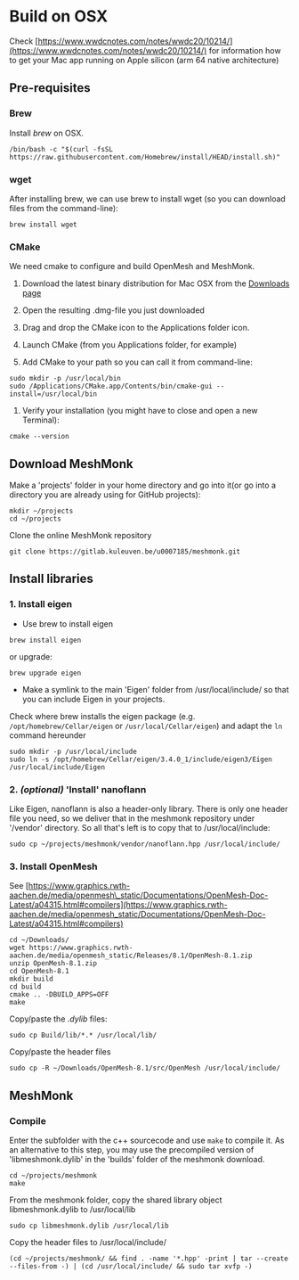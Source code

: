 # Build on OSX

Check [https://www.wwdcnotes.com/notes/wwdc20/10214/](https://www.wwdcnotes.com/notes/wwdc20/10214/) for information how to get your Mac app running on Apple silicon (arm 64 native architecture)

## Pre-requisites


### Brew

Install _brew_ on OSX.

```
/bin/bash -c "$(curl -fsSL https://raw.githubusercontent.com/Homebrew/install/HEAD/install.sh)"
```

### wget

After installing brew, we can use brew to install wget (so you can download files from the command-line):

```
brew install wget
```

### CMake

We need cmake to configure and build OpenMesh and MeshMonk.

1.  Download the latest binary distribution for Mac OSX from the [Downloads page](https://cmake.org/download/)
    
2.  Open the resulting .dmg-file you just downloaded
    
3.  Drag and drop the CMake icon to the Applications folder icon.
    
4.  Launch CMake (from you Applications folder, for example)
    
5.  Add CMake to your path so you can call it from command-line:
    

```
sudo mkdir -p /usr/local/bin
sudo /Applications/CMake.app/Contents/bin/cmake-gui --install=/usr/local/bin
```

1.  Verify your installation (you might have to close and open a new Terminal):
    

```
cmake --version
```

Download MeshMonk
-----------------

Make a 'projects' folder in your home directory and go into it(or go into a directory you are already using for GitHub projects):

```
mkdir ~/projects
cd ~/projects
```

Clone the online MeshMonk repository

```
git clone https://gitlab.kuleuven.be/u0007185/meshmonk.git
```

Install libraries
-----------------

### 1\. Install eigen

*   Use brew to install eigen
    

```
brew install eigen
```

or upgrade:

```
brew upgrade eigen
```

*   Make a symlink to the main 'Eigen' folder from /usr/local/include/ so that you can include Eigen in your projects.
    

Check where brew installs the eigen package (e.g. `/opt/homebrew/Cellar/eigen` or `/usr/local/Cellar/eigen`) and adapt the `ln` command hereunder

```
sudo mkdir -p /usr/local/include
sudo ln -s /opt/homebrew/Cellar/eigen/3.4.0_1/include/eigen3/Eigen /usr/local/include/Eigen
```

### 2. _(optional)_ 'Install' nanoflann

Like Eigen, nanoflann is also a header-only library. There is only one header file you need, so we deliver that in the meshmonk repository under '/vendor' directory. So all that's left is to copy that to /usr/local/include:

```
sudo cp ~/projects/meshmonk/vendor/nanoflann.hpp /usr/local/include/
```

### 3\. Install OpenMesh

See [https://www.graphics.rwth-aachen.de/media/openmesh\_static/Documentations/OpenMesh-Doc-Latest/a04315.html#compilers](https://www.graphics.rwth-aachen.de/media/openmesh_static/Documentations/OpenMesh-Doc-Latest/a04315.html#compilers)

```
cd ~/Downloads/
wget https://www.graphics.rwth-aachen.de/media/openmesh_static/Releases/8.1/OpenMesh-8.1.zip
unzip OpenMesh-8.1.zip
cd OpenMesh-8.1
mkdir build
cd build
cmake .. -DBUILD_APPS=OFF
make
```

Copy/paste the _.dylib_ files:

```
sudo cp Build/lib/*.* /usr/local/lib/
```

Copy/paste the header files

```
sudo cp -R ~/Downloads/OpenMesh-8.1/src/OpenMesh /usr/local/include/
```

MeshMonk
--------

### Compile

Enter the subfolder with the c++ sourcecode and use `make` to compile it. As an alternative to this step, you may use the precompiled version of 'libmeshmonk.dylib' in the 'builds' folder of the meshmonk download.

```
cd ~/projects/meshmonk
make
```

From the meshmonk folder, copy the shared library object libmeshmonk.dylib to /usr/local/lib

```
sudo cp libmeshmonk.dylib /usr/local/lib
```

Copy the header files to /usr/local/include/

```
(cd ~/projects/meshmonk/ && find . -name '*.hpp' -print | tar --create --files-from -) | (cd /usr/local/include/ && sudo tar xvfp -)
```
